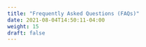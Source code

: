 ```yaml
---
title: "Frequently Asked Questions (FAQs)"
date: 2021-08-04T14:50:11-04:00
weight: 15
draft: false
---
```

